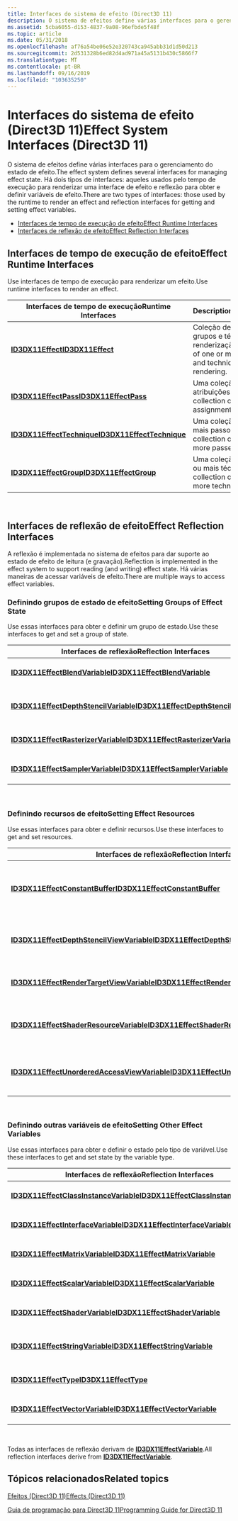 ```yaml
---
title: Interfaces do sistema de efeito (Direct3D 11)
description: O sistema de efeitos define várias interfaces para o gerenciamento do estado de efeito.
ms.assetid: 5cba6055-d153-4837-9a08-96efbde5f48f
ms.topic: article
ms.date: 05/31/2018
ms.openlocfilehash: af76a54be06e52e320743ca945abb31d1d50d213
ms.sourcegitcommit: 2d531328b6ed82d4ad971a45a5131b430c5866f7
ms.translationtype: MT
ms.contentlocale: pt-BR
ms.lasthandoff: 09/16/2019
ms.locfileid: "103635250"
---
```

# <a name="effect-system-interfaces-direct3d-11"></a><span data-ttu-id="81f59-103">Interfaces do sistema de efeito (Direct3D 11)</span><span class="sxs-lookup"><span data-stu-id="81f59-103">Effect System Interfaces (Direct3D 11)</span></span>

<span data-ttu-id="81f59-104">O sistema de efeitos define várias interfaces para o gerenciamento do estado de efeito.</span><span class="sxs-lookup"><span data-stu-id="81f59-104">The effect system defines several interfaces for managing effect state.</span></span> <span data-ttu-id="81f59-105">Há dois tipos de interfaces: aqueles usados pelo tempo de execução para renderizar uma interface de efeito e reflexão para obter e definir variáveis de efeito.</span><span class="sxs-lookup"><span data-stu-id="81f59-105">There are two types of interfaces: those used by the runtime to render an effect and reflection interfaces for getting and setting effect variables.</span></span>

-   [<span data-ttu-id="81f59-106">Interfaces de tempo de execução de efeito</span><span class="sxs-lookup"><span data-stu-id="81f59-106">Effect Runtime Interfaces</span></span>](#effect-runtime-interfaces)
-   [<span data-ttu-id="81f59-107">Interfaces de reflexão de efeito</span><span class="sxs-lookup"><span data-stu-id="81f59-107">Effect Reflection Interfaces</span></span>](#effect-reflection-interfaces)

## <a name="effect-runtime-interfaces"></a><span data-ttu-id="81f59-108">Interfaces de tempo de execução de efeito</span><span class="sxs-lookup"><span data-stu-id="81f59-108">Effect Runtime Interfaces</span></span>

<span data-ttu-id="81f59-109">Use interfaces de tempo de execução para renderizar um efeito.</span><span class="sxs-lookup"><span data-stu-id="81f59-109">Use runtime interfaces to render an effect.</span></span>



| <span data-ttu-id="81f59-110">Interfaces de tempo de execução</span><span class="sxs-lookup"><span data-stu-id="81f59-110">Runtime Interfaces</span></span>                                       | <span data-ttu-id="81f59-111">Description</span><span class="sxs-lookup"><span data-stu-id="81f59-111">Description</span></span>                                                    |
|----------------------------------------------------------|----------------------------------------------------------------|
| [<span data-ttu-id="81f59-112">**ID3DX11Effect**</span><span class="sxs-lookup"><span data-stu-id="81f59-112">**ID3DX11Effect**</span></span>](id3dx11effect.md)                   | <span data-ttu-id="81f59-113">Coleção de um ou mais grupos e técnicas para renderização.</span><span class="sxs-lookup"><span data-stu-id="81f59-113">Collection of one or more groups and techniques for rendering.</span></span> |
| [<span data-ttu-id="81f59-114">**ID3DX11EffectPass**</span><span class="sxs-lookup"><span data-stu-id="81f59-114">**ID3DX11EffectPass**</span></span>](id3dx11effectpass.md)           | <span data-ttu-id="81f59-115">Uma coleção de atribuições de estado.</span><span class="sxs-lookup"><span data-stu-id="81f59-115">A collection of state assignments.</span></span>                             |
| [<span data-ttu-id="81f59-116">**ID3DX11EffectTechnique**</span><span class="sxs-lookup"><span data-stu-id="81f59-116">**ID3DX11EffectTechnique**</span></span>](id3dx11effecttechnique.md) | <span data-ttu-id="81f59-117">Uma coleção de um ou mais passos.</span><span class="sxs-lookup"><span data-stu-id="81f59-117">A collection of one or more passes.</span></span>                            |
| [<span data-ttu-id="81f59-118">**ID3DX11EffectGroup**</span><span class="sxs-lookup"><span data-stu-id="81f59-118">**ID3DX11EffectGroup**</span></span>](id3dx11effectgroup.md)         | <span data-ttu-id="81f59-119">Uma coleção de uma ou mais técnicas.</span><span class="sxs-lookup"><span data-stu-id="81f59-119">A collection of one or more techniques.</span></span>                        |



 

## <a name="effect-reflection-interfaces"></a><span data-ttu-id="81f59-120">Interfaces de reflexão de efeito</span><span class="sxs-lookup"><span data-stu-id="81f59-120">Effect Reflection Interfaces</span></span>

<span data-ttu-id="81f59-121">A reflexão é implementada no sistema de efeitos para dar suporte ao estado de efeito de leitura (e gravação).</span><span class="sxs-lookup"><span data-stu-id="81f59-121">Reflection is implemented in the effect system to support reading (and writing) effect state.</span></span> <span data-ttu-id="81f59-122">Há várias maneiras de acessar variáveis de efeito.</span><span class="sxs-lookup"><span data-stu-id="81f59-122">There are multiple ways to access effect variables.</span></span>

### <a name="setting-groups-of-effect-state"></a><span data-ttu-id="81f59-123">Definindo grupos de estado de efeito</span><span class="sxs-lookup"><span data-stu-id="81f59-123">Setting Groups of Effect State</span></span>

<span data-ttu-id="81f59-124">Use essas interfaces para obter e definir um grupo de estado.</span><span class="sxs-lookup"><span data-stu-id="81f59-124">Use these interfaces to get and set a group of state.</span></span>



| <span data-ttu-id="81f59-125">Interfaces de reflexão</span><span class="sxs-lookup"><span data-stu-id="81f59-125">Reflection Interfaces</span></span>                                                          | <span data-ttu-id="81f59-126">Description</span><span class="sxs-lookup"><span data-stu-id="81f59-126">Description</span></span>                      |
|--------------------------------------------------------------------------------|----------------------------------|
| [<span data-ttu-id="81f59-127">**ID3DX11EffectBlendVariable**</span><span class="sxs-lookup"><span data-stu-id="81f59-127">**ID3DX11EffectBlendVariable**</span></span>](id3dx11effectblendvariable.md)               | <span data-ttu-id="81f59-128">Obter e definir o estado de mesclagem.</span><span class="sxs-lookup"><span data-stu-id="81f59-128">Get and set blend state.</span></span>         |
| [<span data-ttu-id="81f59-129">**ID3DX11EffectDepthStencilVariable**</span><span class="sxs-lookup"><span data-stu-id="81f59-129">**ID3DX11EffectDepthStencilVariable**</span></span>](id3dx11effectdepthstencilvariable.md) | <span data-ttu-id="81f59-130">Obter e definir o estado de estêncil de profundidade.</span><span class="sxs-lookup"><span data-stu-id="81f59-130">Get and set depth-stencil state.</span></span> |
| [<span data-ttu-id="81f59-131">**ID3DX11EffectRasterizerVariable**</span><span class="sxs-lookup"><span data-stu-id="81f59-131">**ID3DX11EffectRasterizerVariable**</span></span>](id3dx11effectrasterizervariable.md)     | <span data-ttu-id="81f59-132">Obter e definir o estado do rasterizador.</span><span class="sxs-lookup"><span data-stu-id="81f59-132">Get and set rasterizer state.</span></span>    |
| [<span data-ttu-id="81f59-133">**ID3DX11EffectSamplerVariable**</span><span class="sxs-lookup"><span data-stu-id="81f59-133">**ID3DX11EffectSamplerVariable**</span></span>](id3dx11effectsamplervariable.md)           | <span data-ttu-id="81f59-134">Obter e definir o estado de amostra.</span><span class="sxs-lookup"><span data-stu-id="81f59-134">Get and set sampler state.</span></span>       |



 

### <a name="setting-effect-resources"></a><span data-ttu-id="81f59-135">Definindo recursos de efeito</span><span class="sxs-lookup"><span data-stu-id="81f59-135">Setting Effect Resources</span></span>

<span data-ttu-id="81f59-136">Use essas interfaces para obter e definir recursos.</span><span class="sxs-lookup"><span data-stu-id="81f59-136">Use these interfaces to get and set resources.</span></span>



| <span data-ttu-id="81f59-137">Interfaces de reflexão</span><span class="sxs-lookup"><span data-stu-id="81f59-137">Reflection Interfaces</span></span>                                                                        | <span data-ttu-id="81f59-138">Description</span><span class="sxs-lookup"><span data-stu-id="81f59-138">Description</span></span>                                         |
|----------------------------------------------------------------------------------------------|-----------------------------------------------------|
| [<span data-ttu-id="81f59-139">**ID3DX11EffectConstantBuffer**</span><span class="sxs-lookup"><span data-stu-id="81f59-139">**ID3DX11EffectConstantBuffer**</span></span>](id3dx11effectconstantbuffer.md)                           | <span data-ttu-id="81f59-140">Acessar dados em um buffer de textura ou buffer de constantes.</span><span class="sxs-lookup"><span data-stu-id="81f59-140">Access data in a texture buffer or constant buffer.</span></span> |
| [<span data-ttu-id="81f59-141">**ID3DX11EffectDepthStencilViewVariable**</span><span class="sxs-lookup"><span data-stu-id="81f59-141">**ID3DX11EffectDepthStencilViewVariable**</span></span>](id3dx11effectdepthstencilviewvariable.md)       | <span data-ttu-id="81f59-142">Acesse dados em um recurso de estêncil de profundidade.</span><span class="sxs-lookup"><span data-stu-id="81f59-142">Access data in a depth-stencil resource.</span></span>            |
| [<span data-ttu-id="81f59-143">**ID3DX11EffectRenderTargetViewVariable**</span><span class="sxs-lookup"><span data-stu-id="81f59-143">**ID3DX11EffectRenderTargetViewVariable**</span></span>](id3dx11effectrendertargetviewvariable.md)       | <span data-ttu-id="81f59-144">Acessar dados em um destino de renderização.</span><span class="sxs-lookup"><span data-stu-id="81f59-144">Access data in a render target.</span></span>                     |
| [<span data-ttu-id="81f59-145">**ID3DX11EffectShaderResourceVariable**</span><span class="sxs-lookup"><span data-stu-id="81f59-145">**ID3DX11EffectShaderResourceVariable**</span></span>](id3dx11effectshaderresourcevariable.md)           | <span data-ttu-id="81f59-146">Acessar dados em um recurso de sombreador.</span><span class="sxs-lookup"><span data-stu-id="81f59-146">Access data in a shader resource.</span></span>                   |
| [<span data-ttu-id="81f59-147">**ID3DX11EffectUnorderedAccessViewVariable**</span><span class="sxs-lookup"><span data-stu-id="81f59-147">**ID3DX11EffectUnorderedAccessViewVariable**</span></span>](id3dx11effectunorderedaccessviewvariable.md) | <span data-ttu-id="81f59-148">Acesse dados em uma exibição de acesso não ordenada.</span><span class="sxs-lookup"><span data-stu-id="81f59-148">Access data in an unordered access view.</span></span>            |



 

### <a name="setting-other-effect-variables"></a><span data-ttu-id="81f59-149">Definindo outras variáveis de efeito</span><span class="sxs-lookup"><span data-stu-id="81f59-149">Setting Other Effect Variables</span></span>

<span data-ttu-id="81f59-150">Use essas interfaces para obter e definir o estado pelo tipo de variável.</span><span class="sxs-lookup"><span data-stu-id="81f59-150">Use these interfaces to get and set state by the variable type.</span></span>



| <span data-ttu-id="81f59-151">Interfaces de reflexão</span><span class="sxs-lookup"><span data-stu-id="81f59-151">Reflection Interfaces</span></span>                                                            | <span data-ttu-id="81f59-152">Description</span><span class="sxs-lookup"><span data-stu-id="81f59-152">Description</span></span>               |
|----------------------------------------------------------------------------------|---------------------------|
| [<span data-ttu-id="81f59-153">**ID3DX11EffectClassInstanceVariable**</span><span class="sxs-lookup"><span data-stu-id="81f59-153">**ID3DX11EffectClassInstanceVariable**</span></span>](id3dx11effectclassinstancevariable.md) | <span data-ttu-id="81f59-154">Obter uma instância de classe.</span><span class="sxs-lookup"><span data-stu-id="81f59-154">Get a class instance.</span></span>     |
| [<span data-ttu-id="81f59-155">**ID3DX11EffectInterfaceVariable**</span><span class="sxs-lookup"><span data-stu-id="81f59-155">**ID3DX11EffectInterfaceVariable**</span></span>](id3dx11effectinterfacevariable.md)         | <span data-ttu-id="81f59-156">Obter e definir uma interface.</span><span class="sxs-lookup"><span data-stu-id="81f59-156">Get and set an interface.</span></span> |
| [<span data-ttu-id="81f59-157">**ID3DX11EffectMatrixVariable**</span><span class="sxs-lookup"><span data-stu-id="81f59-157">**ID3DX11EffectMatrixVariable**</span></span>](id3dx11effectmatrixvariable.md)               | <span data-ttu-id="81f59-158">Obter e definir uma matriz.</span><span class="sxs-lookup"><span data-stu-id="81f59-158">Get and set a matrix.</span></span>     |
| [<span data-ttu-id="81f59-159">**ID3DX11EffectScalarVariable**</span><span class="sxs-lookup"><span data-stu-id="81f59-159">**ID3DX11EffectScalarVariable**</span></span>](id3dx11effectscalarvariable.md)               | <span data-ttu-id="81f59-160">Obter e definir um escalar.</span><span class="sxs-lookup"><span data-stu-id="81f59-160">Get and set a scalar.</span></span>     |
| [<span data-ttu-id="81f59-161">**ID3DX11EffectShaderVariable**</span><span class="sxs-lookup"><span data-stu-id="81f59-161">**ID3DX11EffectShaderVariable**</span></span>](id3dx11effectshadervariable.md)               | <span data-ttu-id="81f59-162">Obter uma variável de sombreador.</span><span class="sxs-lookup"><span data-stu-id="81f59-162">Get a shader variable.</span></span>    |
| [<span data-ttu-id="81f59-163">**ID3DX11EffectStringVariable**</span><span class="sxs-lookup"><span data-stu-id="81f59-163">**ID3DX11EffectStringVariable**</span></span>](id3dx11effectstringvariable.md)               | <span data-ttu-id="81f59-164">Obter e definir uma cadeia de caracteres.</span><span class="sxs-lookup"><span data-stu-id="81f59-164">Get and set a string.</span></span>     |
| [<span data-ttu-id="81f59-165">**ID3DX11EffectType**</span><span class="sxs-lookup"><span data-stu-id="81f59-165">**ID3DX11EffectType**</span></span>](id3dx11effecttype.md)                                   | <span data-ttu-id="81f59-166">Obter um tipo de variável.</span><span class="sxs-lookup"><span data-stu-id="81f59-166">Get a variable type.</span></span>      |
| [<span data-ttu-id="81f59-167">**ID3DX11EffectVectorVariable**</span><span class="sxs-lookup"><span data-stu-id="81f59-167">**ID3DX11EffectVectorVariable**</span></span>](id3dx11effectvectorvariable.md)               | <span data-ttu-id="81f59-168">Obter e definir um vetor.</span><span class="sxs-lookup"><span data-stu-id="81f59-168">Get and set a vector.</span></span>     |



 

<span data-ttu-id="81f59-169">Todas as interfaces de reflexão derivam de [**ID3DX11EffectVariable**](id3dx11effectvariable.md).</span><span class="sxs-lookup"><span data-stu-id="81f59-169">All reflection interfaces derive from [**ID3DX11EffectVariable**](id3dx11effectvariable.md).</span></span>

## <a name="related-topics"></a><span data-ttu-id="81f59-170">Tópicos relacionados</span><span class="sxs-lookup"><span data-stu-id="81f59-170">Related topics</span></span>

<dl> <dt>

[<span data-ttu-id="81f59-171">Efeitos (Direct3D 11)</span><span class="sxs-lookup"><span data-stu-id="81f59-171">Effects (Direct3D 11)</span></span>](d3d11-graphics-programming-guide-effects.md)
</dt> <dt>

[<span data-ttu-id="81f59-172">Guia de programação para Direct3D 11</span><span class="sxs-lookup"><span data-stu-id="81f59-172">Programming Guide for Direct3D 11</span></span>](dx-graphics-overviews.md)
</dt> </dl>

 

 




